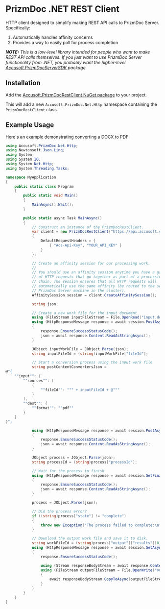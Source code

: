 # PrizmDoc .NET REST Client

HTTP client designed to simplify making REST API calls to PrizmDoc Server.
Specifically:

1. Automatically handles affinity concerns
2. Provides a way to easily poll for process completion

_**NOTE:** This is a low-level library intended for people who want to make REST
API calls themselves. If you just want to use PrizmDoc Server functionality from
.NET, you probably want the higher-level
[Accusoft.PrizmDocServerSDK](https://www.nuget.org/packages/Accusoft.PrizmDocServerSDK/)
package._

## Installation

Add the [Accusoft.PrizmDocRestClient NuGet package](https://www.nuget.org/packages/Accusoft.PrizmDocRestClient/) to your project.

This will add a new `Accusoft.PrizmDoc.Net.Http` namespace containing the `PrizmDocRestClient` class.

## Example Usage

Here's an example demonstrating converting a DOCX to PDF:

```csharp
using Accusoft.PrizmDoc.Net.Http;
using Newtonsoft.Json.Linq;
using System;
using System.IO;
using System.Net.Http;
using System.Threading.Tasks;

namespace MyApplication
{
    public static class Program
    {
        public static void Main()
        {
            MainAsync().Wait();
        }

        public static async Task MainAsync()
        {
            // Construct an instance of the PrizmDocRestClient.
            var client = new PrizmDocRestClient("https://api.accusoft.com")
            {
                DefaultRequestHeaders = {
                    { "Acs-Api-Key", "YOUR_API_KEY" }
                }
            };

            // Create an affinity session for our processing work.
            //
            // You should use an affinity session anytime you have a group
            // of HTTP requests that go together as part of a processing
            // chain. The session ensures that all HTTP requests will
            // automatically use the same affinity (be routed to the same
            // PrizmDoc Server machine in the cluster).
            AffinitySession session = client.CreateAffinitySession();

            string json;

            // Create a new work file for the input document
            using (FileStream inputFileStream = File.OpenRead("input.docx"))
            using (HttpResponseMessage response = await session.PostAsync("/PCCIS/V1/WorkFile", new StreamContent(inputFileStream)))
            {
                response.EnsureSuccessStatusCode();
                json = await response.Content.ReadAsStringAsync();
            }

            JObject inputWorkFile = JObject.Parse(json);
            string inputFileId = (string)inputWorkFile["fileId"];

            // Start a conversion process using the input work file
            string postContentConvertersJson =
@"{
    ""input"": {
        ""sources"": [
            {
                ""fileId"": """ + inputFileId + @"""
            }
        ],
        ""dest"": {
            ""format"": ""pdf""
        }
    }
}";

            using (HttpResponseMessage response = await session.PostAsync("/v2/contentConverters", new StringContent(postContentConvertersJson)))
            {
                response.EnsureSuccessStatusCode();
                json = await response.Content.ReadAsStringAsync();
            }

            JObject process = JObject.Parse(json);
            string processId = (string)process["processId"];

            // Wait for the process to finish
            using (HttpResponseMessage response = await session.GetFinalProcessStatusAsync($"/v2/contentConverters/{processId}"))
            {
                response.EnsureSuccessStatusCode();
                json = await response.Content.ReadAsStringAsync();
            }

            process = JObject.Parse(json);

            // Did the process error?
            if ((string)process["state"] != "complete")
            {
                throw new Exception("The process failed to complete:\n" + json);
            }

            // Download the output work file and save it to disk.
            string workFileId = (string)process["output"]["results"][0]["fileId"];
            using (HttpResponseMessage response = await session.GetAsync($"/PCCIS/V1/WorkFile/{workFileId}"))
            {
                response.EnsureSuccessStatusCode();

                using (Stream responseBodyStream = await response.Content.ReadAsStreamAsync())
                using (FileStream outputFileStream = File.OpenWrite("output.pdf"))
                {
                    await responseBodyStream.CopyToAsync(outputFileStream);
                }
            }
        }
    }
}
```
